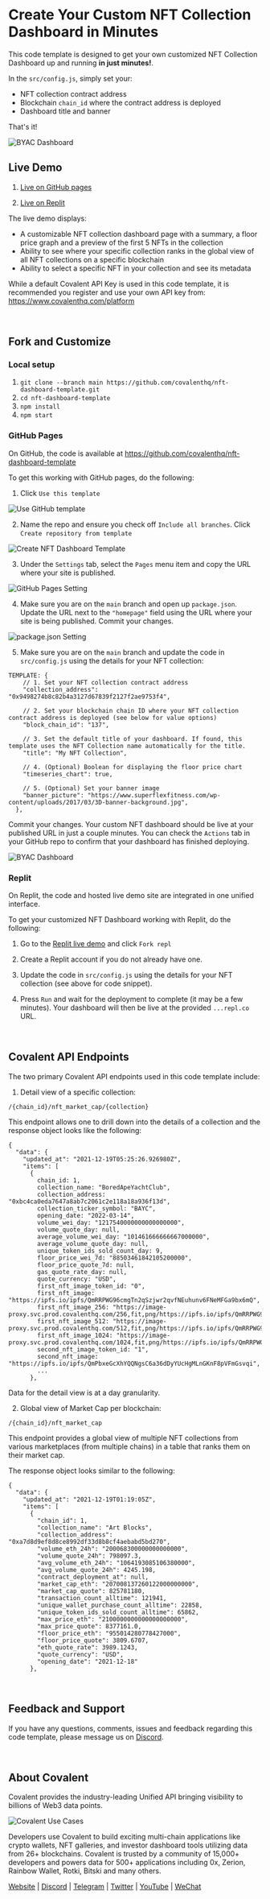 # Create Your Custom NFT Collection Dashboard in Minutes
This code template is designed to get your own customized NFT Collection Dashboard up and running **in just minutes!**.

In the `src/config.js`, simply set your:
- NFT collection contract address
- Blockchain `chain_id` where the contract address is deployed
- Dashboard title and banner

That's it!

![BYAC Dashboard](./public/byac_dashboard.png)


## Live Demo
1. [Live on GitHub pages]( https://sconkfinkle.github.io/multichain-nft-dashboard/)

2. [Live on Replit](https://replit.com/@Covalent-Templates/NFT-Collection-Dashboard-Template?v=1)

The live demo displays:
* A customizable NFT collection dashboard page with a summary, a floor price graph and a preview of the first 5 NFTs in the collection 
* Ability to see where your specific collection ranks in the global view of all NFT collections on a specific blockchain
* Ability to select a specific NFT in your collection and see its metadata

While a default Covalent API Key is used in this code template, it is recommended you register and use your own API key from: https://www.covalenthq.com/platform

&nbsp;
## Fork and Customize

### Local setup
1. `git clone --branch main https://github.com/covalenthq/nft-dashboard-template.git`
2. `cd nft-dashboard-template`
3. `npm install`
4. `npm start`


### GitHub Pages
On GitHub, the code is available at https://github.com/covalenthq/nft-dashboard-template

To get this working with GitHub pages, do the following:

1. Click `Use this template`

![Use GitHub template](./public/use_template.png)

2. Name the repo and ensure you check off `Include all branches`. Click `Create repository from template`

![Create NFT Dashboard Template](./public/create_nft_dashboard_template_settings.png)

3. Under the `Settings` tab, select the `Pages` menu item and copy the URL where your site is published. 

![GitHub Pages Setting](./public/github_pages_setting.png)

4. Make sure you are on the `main` branch and open up `package.json`. Update the URL next to the `"homepage"` field using the URL where your site is being published. Commit your changes.

![package.json Setting](./public/package_json_setting.png)

5. Make sure you are on the `main` branch and update the code in `src/config.js` using the details for your NFT collection:

```
TEMPLATE: {
    // 1. Set your NFT collection contract address
    "collection_address": "0x9498274b8c82b4a3127d67839f2127f2ae9753f4",

    // 2. Set your blockchain chain ID where your NFT collection contract address is deployed (see below for value options)
    "block_chain_id": "137",

    // 3. Set the default title of your dashboard. If found, this template uses the NFT Collection name automatically for the title.
    "title": "My NFT Collection",

    // 4. (Optional) Boolean for displaying the floor price chart
    "timeseries_chart": true,

    // 5. (Optional) Set your banner image
    "banner_picture": "https://www.superflexfitness.com/wp-content/uploads/2017/03/3D-banner-background.jpg",
  },
```
Commit your changes. Your custom NFT dashboard should be live at your published URL in just a couple minutes. You can check the `Actions` tab in your GitHub repo to confirm that your dashboard has finished deploying. 

![BYAC Dashboard](./public/byac_dashboard.png)

### Replit
On Replit, the code and hosted live demo site are integrated in one unified interface. 

To get your customized NFT Dashboard working with Replit, do the following:

1. Go to the [Replit live demo](https://replit.com/@Covalent-Templates/NFT-Collection-Dashboard-Template?v=1) and click `Fork repl`

2. Create a Replit account if you do not already have one. 

3. Update the code in `src/config.js` using the details for your NFT collection (see above for code snippet).

4. Press `Run` and wait for the deployment to complete (it may be a few minutes). Your dashboard will then be live at the provided `...repl.co` URL. 

&nbsp;
## Covalent API Endpoints
The two primary Covalent API endpoints used in this code template include:

1. Detail view of a specific collection:

`/{chain_id}/nft_market_cap/{collection}`

This endpoint allows one to drill down into the details of a collection and the response object looks like the following:
```
{
  "data": {
    "updated_at": "2021-12-19T05:25:26.926980Z",
    "items": [
      {
        chain_id: 1,
        collection_name: "BoredApeYachtClub",
        collection_address: "0xbc4ca0eda7647a8ab7c2061c2e118a18a936f13d",
        collection_ticker_symbol: "BAYC",
        opening_date: "2022-03-14",
        volume_wei_day: "1217540000000000000000",
        volume_quote_day: null,
        average_volume_wei_day: "101461666666667000000",
        average_volume_quote_day: null,
        unique_token_ids_sold_count_day: 9,
        floor_price_wei_7d: "88503461842105200000",
        floor_price_quote_7d: null,
        gas_quote_rate_day: null,
        quote_currency: "USD",
        first_nft_image_token_id: "0",
        first_nft_image: "https://ipfs.io/ipfs/QmRRPWG96cmgTn2qSzjwr2qvfNEuhunv6FNeMFGa9bx6mQ",
        first_nft_image_256: "https://image-proxy.svc.prod.covalenthq.com/256,fit,png/https://ipfs.io/ipfs/QmRRPWG96cmgTn2qSzjwr2qvfNEuhunv6FNeMFGa9bx6mQ",
        first_nft_image_512: "https://image-proxy.svc.prod.covalenthq.com/512,fit,png/https://ipfs.io/ipfs/QmRRPWG96cmgTn2qSzjwr2qvfNEuhunv6FNeMFGa9bx6mQ",
        first_nft_image_1024: "https://image-proxy.svc.prod.covalenthq.com/1024,fit,png/https://ipfs.io/ipfs/QmRRPWG96cmgTn2qSzjwr2qvfNEuhunv6FNeMFGa9bx6mQ",
        second_nft_image_token_id: "1",
        second_nft_image: "https://ipfs.io/ipfs/QmPbxeGcXhYQQNgsC6a36dDyYUcHgMLnGKnF8pVFmGsvqi",
        ...
      },
```
Data for the detail view is at a day granularity. 


2. Global view of Market Cap per blockchain:

`/{chain_id}/nft_market_cap`

This endpoint provides a global view of multiple NFT collections from various marketplaces (from multiple chains) in a table that ranks them on their market cap.

The response object looks similar to the following:
```
{
  "data": {
    "updated_at": "2021-12-19T01:19:05Z",
    "items": [
      {
        "chain_id": 1,
        "collection_name": "Art Blocks",
        "collection_address": "0xa7d8d9ef8d8ce8992df33d8b8cf4aebabd5bd270",
        "volume_eth_24h": "200068300000000000000",
        "volume_quote_24h": 798097.3,
        "avg_volume_eth_24h": "1064193085106380000",
        "avg_volume_quote_24h": 4245.198,
        "contract_deployment_at": null,
        "market_cap_eth": "207008137260122000000000",
        "market_cap_quote": 825781180,
        "transaction_count_alltime": 121941,
        "unique_wallet_purchase_count_alltime": 22858,
        "unique_token_ids_sold_count_alltime": 65862,
        "max_price_eth": "2100000000000000000000",
        "max_price_quote": 8377161.0,
        "floor_price_eth": "955014280778427000",
        "floor_price_quote": 3809.6707,
        "eth_quote_rate": 3989.1243,
        "quote_currency": "USD",
        "opening_date": "2021-12-18"
      },
```

&nbsp;
## Feedback and Support
If you have any questions, comments, issues and feedback regarding this code template, please message us on [Discord](https://covalenthq.com/discord).

&nbsp;
## About Covalent
Covalent provides the industry-leading Unified API bringing visibility to billions of Web3 data points. 

![Covalent Use Cases](./public/covalent_usecases.png)

Developers use Covalent to build exciting multi-chain applications like crypto wallets, NFT galleries, and investor dashboard tools utilizing data from 26+ blockchains. Covalent is trusted by a community of 15,000+ developers and powers data for 500+ applications including 0x, Zerion, Rainbow Wallet, Rotki, Bitski and many others.

[Website](https://www.covalenthq.com) | [Discord](https://covalenthq.com/discord) | [Telegram](https://t.me/CovalentHQ) | [Twitter](https://twitter.com/covalent_hq) | [YouTube](https://www.youtube.com/channel/UCGn-T9qPiXAx490Wr6WPbOw) | [WeChat](https://mp.weixin.qq.com/s?__biz=MzU0MzY5ODMzMg==&mid=2247483899&idx=1&sn=9c1d4df3acc04bc35c429b244307d3c7&chksm=fb063d08cc71b41e2da96b4747513acf2ab9182babe57c135e4a7d1fef9255eb3b310217835c&token=2144505038&lang=zh_CN#rd)
